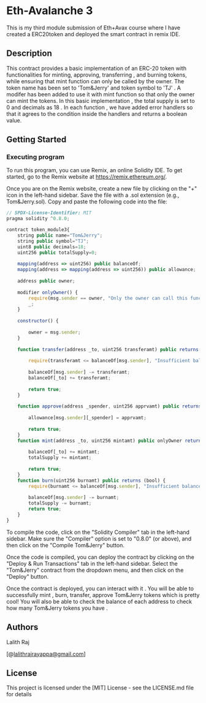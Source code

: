# Eth-Avalanche 3

This is my third module submission of Eth+Avax course where I have created a ERC20token and deployed the smart contract in remix IDE.

## Description

This contract provides a basic implementation of an ERC-20 token with functionalities for minting, approving, transferring , and burning tokens, while ensuring that mint function can only be called by the owner. The token name has been set to 'Tom&Jerry' and token symbol to 'TJ' . A modifer has been added to use it with mint function so that only the owner can mint the tokens.
In this basic implementation , the total supply is set to 0 and decimals as 18 . In each function , we have added error handlers so that it agrees to the condition inside the handlers and returns a boolean value.

## Getting Started

### Executing program

To run this program, you can use Remix, an online Solidity IDE. To get started, go to the Remix website at https://remix.ethereum.org/.

Once you are on the Remix website, create a new file by clicking on the "+" icon in the left-hand sidebar. Save the file with a .sol extension (e.g., Tom&Jerry.sol). Copy and paste the following code into the file:

```javascript
// SPDX-License-Identifier: MIT
pragma solidity ^0.8.0;

contract token_module3{
    string public name="Tom&Jerry";
    string public symbol="TJ";
    uint8 public decimals=18;
    uint256 public totalSupply=0;
    
    mapping(address => uint256) public balanceOf;
    mapping(address => mapping(address => uint256)) public allowance;
    
    address public owner;
    
    modifier onlyOwner() {
        require(msg.sender == owner, "Only the owner can call this function");
        _;
    }
    
    constructor() {
        
        owner = msg.sender;
    }
    
    function transfer(address _to, uint256 transferamt) public returns (bool) {
        
        require(transferamt <= balanceOf[msg.sender], "Insufficient balance");
        
        balanceOf[msg.sender] -= transferamt;
        balanceOf[_to] += transferamt;
        
        return true;
    }
    
    function approve(address _spender, uint256 apprvamt) public returns (bool) {
        
        allowance[msg.sender][_spender] = apprvamt;
        
        return true;
    }
    function mint(address _to, uint256 mintamt) public onlyOwner returns (bool) {
        
        balanceOf[_to] += mintamt;
        totalSupply += mintamt;
       
        return true;
    }
    function burn(uint256 burnamt) public returns (bool) {
        require(burnamt <= balanceOf[msg.sender], "Insufficient balance");
        
        balanceOf[msg.sender] -= burnamt;
        totalSupply -= burnamt;
        return true;
    }
}

```

To compile the code, click on the "Solidity Compiler" tab in the left-hand sidebar. Make sure the "Compiler" option is set to "0.8.0" (or above), and then click on the "Compile Tom&Jerry" button.

Once the code is compiled, you can deploy the contract by clicking on the "Deploy & Run Transactions" tab in the left-hand sidebar. Select the "Tom&Jerry" contract from the dropdown menu, and then click on the "Deploy" button.

Once the contract is deployed, you can interact with it . You will be able to successfully mint , burn, transfer, approve Tom&Jerry tokens which is pretty cool! You will also be able to check the balance of each address to check how many Tom&Jerry tokens you have .
## Authors

Lalith Raj 

[@lalithrajrayappa@gmail.com]

## License

This project is licensed under the [MIT] License - see the LICENSE.md file for details
